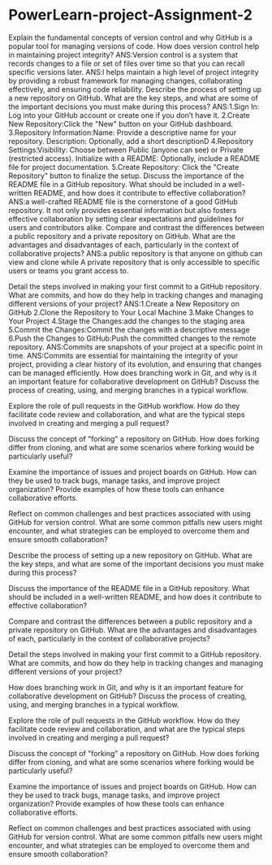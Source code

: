 # PowerLearn-project-Assignment-2
Explain the fundamental concepts of version control and why GitHub is a popular tool for managing versions of code. How does version control help in maintaining project integrity?
ANS:Version control is a system that records changes to a file or set of files over time so that you can recall specific versions later.
ANS:l helps maintain a high level of project integrity by providing a robust framework for managing changes, collaborating effectively, and ensuring code reliability.
Describe the process of setting up a new repository on GitHub. What are the key steps, and what are some of the important decisions you must make during this process?
ANS:1.Sign In: Log into your GitHub account or create one if you don’t have it.
2.Create New Repository:Click the "New" button on your GitHub dashboard.
3.Repository Information:Name: Provide a descriptive name for your repository.
                         Description: Optionally, add a short descriptionD
4.Repository Settings:Visibility: Choose between Public (anyone can see) or Private (restricted access).
Initialize with a README: Optionally, include a README file for project documentation.
5.Create Repository: Click the "Create Repository" button to finalize the setup.
Discuss the importance of the README file in a GitHub repository. What should be included in a well-written README, and how does it contribute to effective collaboration?
ANS:a well-crafted README file is the cornerstone of a good GitHub repository. It not only provides essential information but also fosters effective collaboration by setting clear expectations and guidelines for users and contributors alike.
Compare and contrast the differences between a public repository and a private repository on GitHub. What are the advantages and disadvantages of each, particularly in the context of collaborative projects?
ANS:a public repository is that anyone on github can view and clone while A private repository that is only accessible to specific users or teams you grant access to.

Detail the steps involved in making your first commit to a GitHub repository. What are commits, and how do they help in tracking changes and managing different versions of your project?
ANS:1.Create a New Repository on GitHub
    2.Clone the Repository to Your Local Machine
    3.Make Changes to Your Project
    4.Stage the Changes:add the changes to the staging area
    5.Commit the Changes:Commit the changes with a descriptive message
    6.Push the Changes to GitHub:Push the committed changes to the remote repository.
ANS:Commits are snapshots of your project at a specific point in time.
ANS:Commits are essential for maintaining the integrity of your project, providing a clear history of its evolution, and ensuring that changes can be managed efficiently.
How does branching work in Git, and why is it an important feature for collaborative development on GitHub? Discuss the process of creating, using, and merging branches in a typical workflow.

Explore the role of pull requests in the GitHub workflow. How do they facilitate code review and collaboration, and what are the typical steps involved in creating and merging a pull request?

Discuss the concept of "forking" a repository on GitHub. How does forking differ from cloning, and what are some scenarios where forking would be particularly useful?

Examine the importance of issues and project boards on GitHub. How can they be used to track bugs, manage tasks, and improve project organization? Provide examples of how these tools can enhance collaborative efforts.

Reflect on common challenges and best practices associated with using GitHub for version control. What are some common pitfalls new users might encounter, and what strategies can be employed to overcome them and ensure smooth collaboration?


Describe the process of setting up a new repository on GitHub. What are the key steps, and what are some of the important decisions you must make during this process?

Discuss the importance of the README file in a GitHub repository. What should be included in a well-written README, and how does it contribute to effective collaboration?

Compare and contrast the differences between a public repository and a private repository on GitHub. What are the advantages and disadvantages of each, particularly in the context of collaborative projects?

Detail the steps involved in making your first commit to a GitHub repository. What are commits, and how do they help in tracking changes and managing different versions of your project?

How does branching work in Git, and why is it an important feature for collaborative development on GitHub? Discuss the process of creating, using, and merging branches in a typical workflow.

Explore the role of pull requests in the GitHub workflow. How do they facilitate code review and collaboration, and what are the typical steps involved in creating and merging a pull request?

Discuss the concept of "forking" a repository on GitHub. How does forking differ from cloning, and what are some scenarios where forking would be particularly useful?

Examine the importance of issues and project boards on GitHub. How can they be used to track bugs, manage tasks, and improve project organization? Provide examples of how these tools can enhance collaborative efforts.

Reflect on common challenges and best practices associated with using GitHub for version control. What are some common pitfalls new users might encounter, and what strategies can be employed to overcome them and ensure smooth collaboration?
